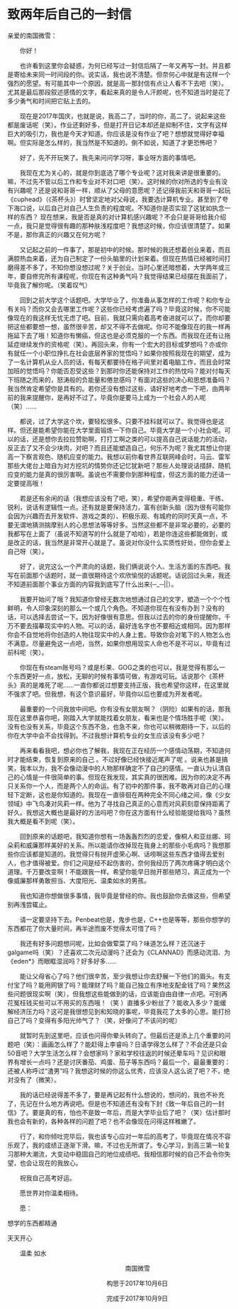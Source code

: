 # 致两年后自己的一封信

亲爱的南国微雪：

　　你好！

　　也许看到这里你会疑惑，为何已经写过一封信后隔了一年又再写一封。并且都是寄给未来同一时间段的你。说实话，我也说不清楚。但奈何心中就是有这样一个强烈的愿望。有可能其中一个原因，就是高一那封信有点让人看不下去吧（笑）。尤其是最后那段叙述感情的文字，看起来真的是令人汗颜呢，也不知道当时是花了多少勇气和时间把它贴上去的。

　　现在是2017年国庆，也就是说，我高二了，当时的你，高二了。说起来这些都是废话呢（笑）。作业还剩好多，但是打开日记本却还是抑制不住，文字有这样巨大的吸引力，我也是今天才知道。你应该是没有作业了吧？想想就觉得好幸福啊。但实际是怎么样的，我当然是不知道的。倒不如说，知道了才更恐怖吧？

　　好了，先不开玩笑了。我先来问问学习呀，事业呀方面的事情吧。

　　我现在尤为关心的，就是你到底选了哪个专业呢？这对我来讲是很重要的。嘛，不过先不管以后工作和专业对不对口吧（笑）。这时候的你对所选的专业有没有兴趣呢？还是说和哥哥一样，顺从了父母的意愿呢？还记得我前天和哥哥一起玩《cuphead》（《茶杯头》）时曾坚定地对父母说，我要选计算机专业。甚至到了夸下海口说，以后自己对自己人生负责的程度呢。不知道你是否实现了这犹如执念一样的东西？ 现在想来，我是否是真的对计算机感兴趣呢？不会只是哥哥给我介绍一点，我只是觉得很有趣的那种肤浅程度吧？我想这时候，你应该很清楚了。如果不是，那你真正的兴趣又在何方呢？

　　又记起之前的一件事了，那是初中的时候。那时候的我还想着创业来着，而且满腔热血来着，还为自己制定了一份头脑里的计划来着。但现在热情已经被时间打磨得差不多了，不知你想没想过呢？关于创业。当时心里还暗想着，大学两年或三年，要自修完所有课程呢，你现在有这种勇气吗？我觉得结果已经摆在我面前了，毕竟我了解你呢。（笑着叹气）

　　回到之前大学这个话题吧。大学毕业了，你准备从事怎样的工作呢？和你专业有关吗？而你又会去哪里工作呢？这些你已经考虑遍了吗？毕竟这时候，你不可能像现在的我这样无忧无虑了吧。目前，我就只需向着高考奋进就可以了。而你却要把这些都要想一想，虽然很辛苦，却又不得不去做呢。你可不能像现在的我一样再拖延下去了哦！知道你有懒癌，但这也是必须克服的一个东西。而我现在还有让拖延症继续发作的资格呢（笑）。再回头来，你有一个宏大的目标或梦想吗？亦或你有就任一个小职位挣扎在社会底层养家的觉悟吗？如果你按照我现在的期望，成为了一名计算机从业人员的话，有每天都要待在格子间里对着电脑工作，而且会时常加班的觉悟吗？你能否忍受这些？到那时你还能保持对工作的热忱吗？能对付每天下班随之而来的，怒涛般的负能量和倦怠感吗？有面对这些的决心和思想准备吗？我当然肯定希望你是具有的。若你还没有想过这些，请好好地考虑一下吧，由两年前的我来提醒你，是再好不过了。毕竟你是要马上成为一个社会人的人呢（笑）……

　　都说，过了大学这个坎，要轻松很多。只要不挂科就可以了。我觉得也是这样。但还是能希望你能在大学里面锻炼一下你自己。毕竟大学是一个小社会呢。可以的话，还是想你去拉拉赞助啊，打打工啊之类的可以提高自己说话能力的活动，反正去了又不会少块肉，对吧？而且还能塑造自己，何乐不为呢？我尤其想让你提高一下察言观色、随机应变的能力。我想以前你看世界互联网峰会时，马云、雷军那些大佬台上暗自为对方挖坑的情势你还记忆犹新吧？那些人处理说话措辞、随机应变的能力是真的很厉害啊。虽说也不需要你到那种程度，但这方面的能力还请一定要提高哦！

　　若是还有余闲的话（我想应该没有了吧，笑），希望你能再变得稳重、干练、锐利，说话有逻辑性一点。还有就是要保持活力，富有创新头脑（因为很有可能你会因为兴趣而去开发软件、游戏之类的）、积极乐观、有城府的同时天真一点，不要无谓地猜测揣摩别人的心思想法等等好多。当然这些都不是非常必要的，必要的我都写在上面了（虽说不知道写的什么就是了哈哈），若是你连这些都能做到，或是改正的话，我当然是非常开心就是了。虽说对你没什么实质性好处，但你会爱上自己呀（笑）。

　　好了，说完这么一个严肃向的话题，我们俩说说个人、生活方面的东西吧。我写在前面那个话题时，就一直很期待这个欢欣愉悦的话题呢。话说回过头来，我还不知道前面那个事业方面的内容我到底写了什么出来(─\_─||）。

　　我要开始问了哦？我知道你曾经无数次地想通过自己的文字，塑造一个个个性鲜明，令人印象深刻的那么一个或几个角色。不知道你现在有没有办到？没有的话，可以选择去尝试一下。因为好像很有意思。但我以过去的你的身份提醒你，千万不要去描摹现实中的人物。可以的话，最好连名字也不要相近或相同。因为那样你会不自觉地将你创造的人物往现实中的人身上套。导致你会对笔下的人物怎么也不满意。尽量避免这一点吧，当然，如果你想用现实人命也不是不可以，毕竟有过前科呢（笑）。

　　你现在有steam账号吗？或是杉果、GOG之类的也可以，我是觉得有那么一个东西更好一点，放松，无聊的时候有事情可做，有游戏可玩。话说那个《茶杯头》真的是难死了呢……一直你都说过想要支持正版，我也希望你这样，在这里就不强求了吧。但我想，有这个意识最好，毕竟你以后也要成为开发者呢。

　　最重要的一个问我放中间吧。你有没有女朋友啊？（阴险）如果有的话，那我现在这里恭喜你吧，刚踏入大学就能找着女朋友，看来也是个情场胜手呢（笑）。没有也没有关系，毕竟这个东西不急，也急不来，你也可以稍微期待一下，以后的你在大学中会不会找得到。不过我想计算机专业的女生应该没有多少吧？

　　再来看看我吧，想必你也了解我，我现在正在经历一个感情动荡期，不知道何时才能结束，恢复到原来的自己 。不过好像已经快接近尾声了呢 。说来也甚是搞笑，我本以为，我不会像动漫中的人物那样确定不了自己的感情。一直认为认清自己的心情是一件很简单的事。但现在我发现，其实真的很困难。因为你的决定不再只关系你一个人，而是两个人的命运。有了初中的那件事，我不敢再对自己的心理轻下定断，这也是你知道的。我现在一直徘徊在两种完全不同心绪之间，像《少女领域》中飞鸟凑对风莉一样。他为了寻找自己真正的心意而对风莉刻意保持距离了好久。我想这大概也是最好的方法吗吧？你在这方面有什么经验能提给我吗？虽然我大概是看不到呢（笑）。

　　回到原来的话题吧，我知道你想有一场轰轰烈烈的恋爱，像桐人和亚丝娜、珂朵莉和威廉那样美好的关系。所以能请你改掉现在我身上的那些小毛病吗？我想那些你应该都是知道的。我觉得只有抛开虚荣心啊、话唠啊这些东西才值得去爱别人，也才值得被爱。你们之间是经不起伤害的，奈何我经历了两次疼痛才明白这个道理。千万要改变啊！不能跟我一样。希望你能早日抛开那些陋习，真正成为一个像威廉那样勇敢担当、大度阳光、温柔如水的男孩。

　　我也知道你想做很多事情，我毕竟是曾经的你。我也鼓励你去做这些，但希望别再浅尝辄止。

　　请一定要坚持下去。Penbeat也是，鬼步也是，C++也是等等，那些你想学的东西都花了你大量时间，再半途而废不觉得太可惜了吗？

　　我还有好多问题想问呢，比如会做荤菜了吗？味道怎么样？还沉迷于galgame吗（笑）？还喜欢二次元动漫吗？还会为《CLANNAD》而感动流泪、为《eden\*》而眼眶湿润吗？好多好多……

　　能让父母省心了吗？他们很辛苦，至少我想让你去舒展一下他们的眉头。有支付宝了吗？能用网银了吗？能理财了吗？能自己独立有序地支配金钱了吗？果然这些问题很现实啊（笑），但我想这些能做到的话，应该能自由自律一点吧。可别再花冤枉钱买些可以不用买的东西哦！（笑 ）直播多少粉丝了？能收入多少？能缓解经济压力吗？这可是我很想见到和知晓的事呢，毕竟我花了太多的心思。能打扮自己了吗？变得有多阳光帅气了？（笑，好像问了不该问的呢）

　　就暂时先到这里吧，应该也问得你晕头转向了。但最后还是添上几个重要的问题吧（笑）：画画怎么样了？能赶得上李睿吗？日语学得怎么样了？不会还是只会50音吧？大学生活怎么样？会想家吗？家和学校往返的时候还晕车吗？见识和眼界有增长一点吗？还是讨厌番茄、鸡蛋、茄子等东西吗？最后一个，最最重要的：还被人称呼过“渣男”吗？我想这时候的你这么优秀，应该没人这么说了吧？不，绝对没有了（微笑）。

　　我的话已经说得差不多了，要是再记起有什么想说的，想问的，我也不补充了，先记在什么地方再说吧。但是也不知道还有没有下封《致一年后自己的一封信》了。要是真的有，怕也不是致一年后，而是大学毕业后了吧？（笑）估计那时我也会有新的，各种各样的问题了吧？也不会像现在问得这样稚嫩了。

　　行了，和你倾吐完毕后，我也该专心应对一年后的高考了，毕竟现在情况不容乐观了，我的成绩正逐渐下滑。嘛，不过也无所谓了。专心学习，到高三第一轮复习那种大潮流，大变动中稳固自己的地位成绩吧。我相信那时候的自己不会令你失望，也会让现在的我放心。

　　祝我自己高考好运。

　　愿世界对你温柔相待。

　　愿：

想学的东西都精通

天天开心

　　温柔 如水

　　　　　　　　　　　　　　　　　　　南国微雪

　　　　　　　　　　　　　　　　构思于2017年10月6日

　　　　　　　　　　　　　　　　完成于2017年10月9日

